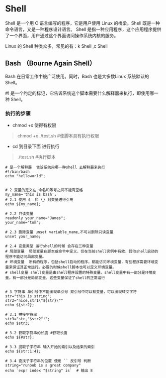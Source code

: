 # Shell
Shell 是一个用 C 语言编写的程序，它是用户使用 Linux 的桥梁。Shell 既是一种命令语言，又是一种程序设计语言。
Shell 是指一种应用程序，这个应用程序提供了一个界面，用户通过这个界面访问操作系统内核的服务。

Linux 的 Shell 种类众多，常见的有：k Shell ,c Shell

## Bash （Bourne Again Shell）
Bash 在日常工作中被广泛使用。同时，Bash 也是大多数Linux 系统默认的 Shell。

 #! 是一个约定的标记，它告诉系统这个脚本需要什么解释器来执行，即使用哪一种 Shell。
 
### 执行的步骤 
* chmod +x 使得有权限
> chmod +x ./test.sh  #使脚本具有执行权限   

* cd 到目录下面 进行执行
> ./test.sh  #执行脚本

```
# 是一个解释器  告诉系统用哪一种shell 去解释器来执行
#!/bin/bash 
echo "helloworld";


# 2 变量的定义在 命名和等号之间不能有空格
my_name='this is bash';
# 2.1 使用 $  和 {} 对变量进行引用
echo ${my_name};

# 2.2 只读变量
readonly your_name="James";
your_name="tom";

# 2.3 删除变量 unset variable_name,不可以删除只读变量
unset your_name;

# 2.4 变量类型 运行shell的时候 会存在三种变量 
# 局部变量  局部变量在脚本或命令中定义，仅在当前shell实例中有效，其他shell启动的程序不能访问局部变量。
# 环境变量  所有的程序，包括shell启动的程序，都能访问环境变量，有些程序需要环境变量来保证其正常运行。必要的时候shell脚本也可以定义环境变量。
# shell变量 shell变量是由shell程序设置的特殊变量。shell变量中有一部分是环境变量，有一部分是局部变量，这些变量保证了shell的正常运行


# 3 字符串 单引号中不能出现单引号 双引号中可以有变量，可以出现转义字符
str="this is string";
str2="nice,str1\"${str}\""
echo ${str2};

# 3.1 拼接字符串
str3="str,"$str2"!";
echo $str3;

# 3.2 获取字符串的长度 #获取长度
echo ${#str};

# 3.3 提取子字符串 输入开始的索引以及结束的索引
echo ${str:1:4};

# 3.4 查找子字符串的位置 使用 `` 反引号 判断
string="runoob is a great company"
echo `expr index "$string" is`  # 输出 8



```